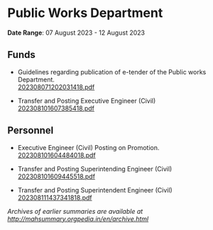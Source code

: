 # Public Works Department

**Date Range**: 07 August 2023 - 12 August 2023


## Funds
- Guidelines regarding publication of e-tender of the Public works Department.\
  [202308071202031418.pdf](https://gr.maharashtra.gov.in/Site/Upload/Government%20Resolutions/English/202308071202031418.pdf)

- Transfer and Posting Executive Engineer (Civil)\
  [202308101607385418.pdf](https://gr.maharashtra.gov.in/Site/Upload/Government%20Resolutions/English/202308101607385418.pdf)

## Personnel
- Executive Engineer (Civil) Posting on Promotion.\
  [202308101604484018.pdf](https://gr.maharashtra.gov.in/Site/Upload/Government%20Resolutions/English/202308101604484018.pdf)

- Transfer and Posting Superintending Engineer (Civil)\
  [202308101609445518.pdf](https://gr.maharashtra.gov.in/Site/Upload/Government%20Resolutions/English/202308101609445518.pdf)

- Transfer and Posting Superintendent Engineer (Civil)\
  [202308111437341818.pdf](https://gr.maharashtra.gov.in/Site/Upload/Government%20Resolutions/English/202308111437341818.pdf)


*Archives of earlier summaries are available at http://mahsummary.orgpedia.in/en/archive.html*
